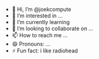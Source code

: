 - 👋 Hi, I’m @joekcompute
- 👀 I’m interested in ...
- 🌱 I’m currently learning
- 💞️ I’m looking to collaborate on ...
- 📫 How to reach me ...
- 😄 Pronouns: ...
- ⚡ Fun fact: i like radiohead

<!---
joekcompute/joekcompute is a ✨ special ✨ repository because its `README.md` (this file) appears on your GitHub profile.
You can click the Preview link to take a look at your changes.
--->
